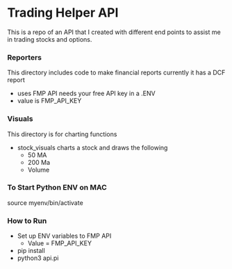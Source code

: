# Trading Helper API
This is a repo of an API that I created with different end points to assist me in trading stocks and options.

### Reporters
This directory includes code to make financial reports currently it has a DCF report
- uses FMP API needs your free API key in a .ENV 
- value is FMP_API_KEY

### Visuals 
This directory is for charting functions
- stock_visuals charts a stock and draws the following
    - 50 MA
    - 200 Ma
    - Volume

### To Start Python ENV on MAC 
source myenv/bin/activate     

### How to Run 

- Set up ENV variables to FMP API 
    - Value = FMP_API_KEY
- pip install <stuff from requirements.txt>
- python3 api.pi

